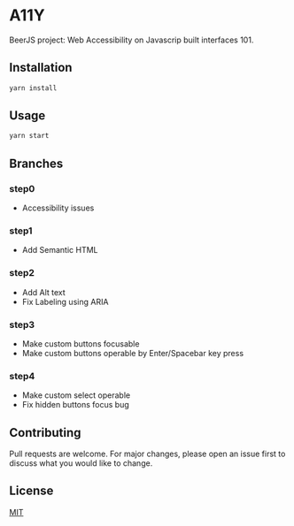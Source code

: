 # A11Y

BeerJS project: Web Accessibility on Javascrip built interfaces 101.


## Installation

```bash
yarn install
```

## Usage

```bash
yarn start
```

## Branches
### step0
* Accessibility issues

### step1
* Add Semantic HTML

### step2
* Add Alt text 
* Fix Labeling using ARIA

### step3
* Make custom buttons focusable
* Make custom buttons operable by Enter/Spacebar key press

### step4
* Make custom select operable
* Fix hidden buttons focus bug


## Contributing
Pull requests are welcome. For major changes, please open an issue first to discuss what you would like to change.

## License
[MIT](https://choosealicense.com/licenses/mit/)